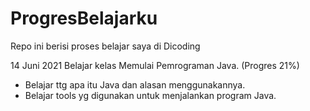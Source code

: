 # ProgresBelajarku
Repo ini berisi proses belajar saya di Dicoding

14 Juni 2021
Belajar kelas Memulai Pemrograman Java. (Progres 21%)
* Belajar ttg apa itu Java dan alasan menggunakannya.
* Belajar tools yg digunakan untuk menjalankan program Java.
